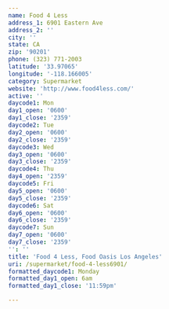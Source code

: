 ```yaml
---
name: Food 4 Less
address_1: 6901 Eastern Ave
address_2: ''
city: ''
state: CA
zip: '90201'
phone: (323) 771-2003
latitude: '33.97065'
longitude: '-118.166005'
category: Supermarket
website: 'http://www.food4less.com/'
active: ''
daycode1: Mon
day1_open: '0600'
day1_close: '2359'
daycode2: Tue
day2_open: '0600'
day2_close: '2359'
daycode3: Wed
day3_open: '0600'
day3_close: '2359'
daycode4: Thu
day4_open: '2359'
daycode5: Fri
day5_open: '0600'
day5_close: '2359'
daycode6: Sat
day6_open: '0600'
day6_close: '2359'
daycode7: Sun
day7_open: '0600'
day7_close: '2359'
'': ''
title: 'Food 4 Less, Food Oasis Los Angeles'
uri: /supermarket/food-4-less6901/
formatted_daycode1: Monday
formatted_day1_open: 6am
formatted_day1_close: '11:59pm'

---
```

